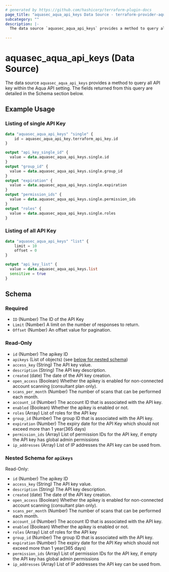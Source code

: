```yaml
---
# generated by https://github.com/hashicorp/terraform-plugin-docs
page_title: "aquasec_aqua_api_keys Data Source - terraform-provider-aquasec"
subcategory: ""
description: |-
  The data source `aquasec_aqua_api_keys` provides a method to query all API key within the Aqua API setting. The fields returned from this query are detailed in the Schema section below.
  
---
```


# aquasec_aqua_api_keys (Data Source)
  The data source `aquasec_aqua_api_keys` provides a method to query all API key within the Aqua API setting. The fields returned from this query are detailed in the Schema section below.

## Example Usage

### Listing of single API Key

```terraform
data "aquasec_aqua_api_keys" "single" {
    id = aquasec_aqua_api_key.terraform_api_key.id
}

output "api_key_single_id" {
  value = data.aquasec_aqua_api_keys.single.id
}
output "group_id" {
  value = data.aquasec_aqua_api_keys.single.group_id
}
output "expiration" {
  value = data.aquasec_aqua_api_keys.single.expiration
}
output "permission_ids" {
  value = data.aquasec_aqua_api_keys.single.permission_ids
}     
output "roles" {
  value = data.aquasec_aqua_api_keys.single.roles
}
```

### Listing of all API Key

```terraform
data "aquasec_aqua_api_keys" "list" {
    limit = 10
    offset = 0
}

output "api_key_list" {
  value = data.aquasec_aqua_api_keys.list
  sensitive = true
}
```
<!-- schema generated by tfplugindocs -->
## Schema

### Required

- `ID` (Number) The ID of the API Key
- `Limit` (Number) A limit on the number of responses to return.
- `Offset` (Number) An offset value for pagination.

### Read-Only

- `id` (Number) The apikey ID
- `apikeys` (List of objects) (see [below for nested schema](#nestedatt--apikeys))
- `access_key` (String) The API key value.
- `description` (String) The API key description.
- `created` (date) The date of the API key creation.
- `open_access` (Boolean)  Whether the apikey is enabled for non-connected account scanning (consultant plan only).
- `scans_per_month` (Number) The number of scans that can be performed each month. 
- `account_id` (Number) The account ID that is associated with the API key.
- `enabled` (Boolean) Whether the apikey is enabled or not.
- `roles` (Array) List of roles for the API key
- `group_id` (Number) The group ID that is associated with the API key.
- `expiration` (Number) The expiry date for the API Key which should not exceed more than 1 year(365 days)
- `permission_ids` (Array) List of permission IDs for the API key, if empty the API key has global admin permissions
- `ip_addresses` (Array) List of IP addresses the API key can be used from.

<a id="nestedatt--apikeys"></a>
### Nested Schema for `apikeys`

Read-Only:
- `id` (Number) The apikey ID
- `access_key` (String) The API key value.
- `description` (String) The API key description.
- `created` (date) The date of the API key creation.
- `open_access` (Boolean)  Whether the apikey is enabled for non-connected account scanning (consultant plan only).
- `scans_per_month` (Number) The number of scans that can be performed each month. 
- `account_id` (Number) The account ID that is associated with the API key.
- `enabled` (Boolean) Whether the apikey is enabled or not.
- `roles` (Array) List of roles for the API key
- `group_id` (Number) The group ID that is associated with the API key.
- `expiration` (Number) The expiry date for the API Key which should not exceed more than 1 year(365 days)
- `permission_ids` (Array) List of permission IDs for the API key, if empty the API key has global admin permissions
- `ip_addresses` (Array) List of IP addresses the API key can be used from.


